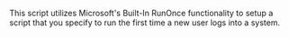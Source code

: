This script utilizes Microsoft's Built-In RunOnce functionality to setup a script that you specify to run the first time a new user logs into a system.
